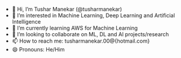 - 👋 Hi, I’m Tushar Manekar (@tusharmanekar)
- 👀 I’m interested in Machine Learning, Deep Learning and Artificial Intelligence
- 🌱 I’m currently learning AWS for Machine Learning
- 💞️ I’m looking to collaborate on ML, DL and AI projects/research
- 📫 How to reach me: tusharmanekar.00@{hotmail.com}
- 😄 Pronouns: He/Him

<!---
tusharmanekar/tusharmanekar is a ✨ special ✨ repository because its `README.md` (this file) appears on your GitHub profile.
You can click the Preview link to take a look at your changes.
--->
